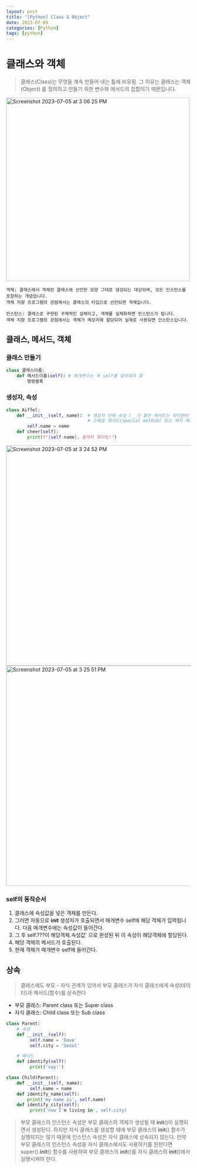 ```yaml
---
layout: post
title: "[Python] Class & Object"
date: 2023-07-09
categories: [Python]
tags: [python]
---
```








# 클래스와 객체

> 클래스(Class)는 무엇을 계속 만들어 내는 틀에 비유됨.
> 그 이유는 클래스는 객체(Object) 를 정의하고 만들기 위한 변수와 메서드의 집합이기 때문입니다.


<img width="500" alt="Screenshot 2023-07-05 at 3 06 25 PM" src="https://github.com/LaVita337/DH_Log/assets/107906605/dd2c119d-fd33-4fcf-8f90-a4fa0296716d">

```
객체: 클래스에서 객체란 클래스에 선언한 모양 그대로 생성되는 대상이며, 모든 인스턴스를 포함하는 개념입니다.
객체 지향 프로그램의 관점에서는 클래스의 타입으로 선언되면 객체입니다.

인스턴스: 클래스로 구현된 구체적인 실체이고, 객체를 실체화하면 인스턴스가 됩니다.
객체 지향 프로그램의 관점에서는 객체가 메모리에 할당되어 실제로 사용되면 인스턴스입니다.
```

## 클래스, 메서드, 객체

### 클래스 만들기
```python
class 클래스이름:
    def 메서드이름(self): # 매개변수는 꼭 self를 넣어줘야 함
        명령블록
```

### 생성자, 속성
```python
class Aiffel:
    def __init__(self, name):  # 생성자 안에 속성 (__가 붙은 메서드는 파이썬이 자동으로 호출해주는 메서드로,
                               # 스페셜 메서드(special method) 또는 매직 메서드(magic method)라고 부름.
        self.name = name
    def cheer(self):
        print(f"{self.name}, 끝까지 화이팅!")
```


<img width="600" alt="Screenshot 2023-07-05 at 3 24 52 PM" src="https://github.com/LaVita337/DH_Log/assets/107906605/5b442cdf-a5e5-4c05-b4fe-8463d0f411b5">



<img width="600" alt="Screenshot 2023-07-05 at 3 25 51 PM" src="https://github.com/LaVita337/DH_Log/assets/107906605/04b619bb-b920-4d84-8b73-9e44e2ff34ae">


### self의 동작순서

1. 클래스에 속성값을 넣은 객체를 만든다.
2. 그러면 자동으로 __init__ 생성자가 호출되면서 매개변수 self에 해당 객체가 입력됩니다. 다음 매개변수에는 속성값이 들어간다.
3. 그 후 self.???이 해당객체.속성값' 으로 완성된 뒤 이 속성이 해당객체에 할당된다.
4. 해당 객체의 메서드가 호출된다.
5. 현재 객체가 매개변수 self에 들어간다.


## 상속

> 클래스에도 부모 - 자식 관계가 있어서 부모 클래스가 자식 클래스에게 속성(데이터)과 메서드(함수)를 상속한다

  - 부모 클래스: Parent class 또는 Super class
  - 자식 클래스: Child class 또는 Sub class

```python
class Parent: 
    # 속성
    def __init__(self):
         self.name = 'Dave'
         self.city = 'Seoul'

    # 메서드
    def identify(self):
         print('say:')

class Child(Parent):
    def __init__(self, name):
         self.name = name
    def identify_name(self):
        print('my name is', self.name)
    def identify_city(self):
         print('now I'm living in', self.city)
```


> 부모 클래스의 인스턴스 속성은 부모 클래스의 객체가 생성될 때 __init__()이 실행되면서 생성된다.
> 하지만 자식 클래스를 생성할 때에 부모 클래스의 __init__() 함수가 실행되지는 않기 때문에 인스턴스 속성은 자식 클래스에 상속되지 않는다.
> 만약 부모 클래스의 인스턴스 속성을 자식 클래스에서도 사용하기를 원한다면 super().__init__() 함수를 사용하여 부모 클래스의 __init__()를 자식 클래스의 __init__()에서 실행시켜야 한다.

